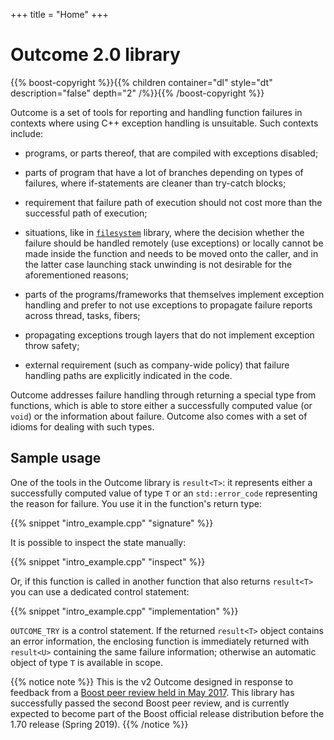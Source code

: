 +++
title = "Home"
+++

# Outcome 2.0 library

{{% boost-copyright %}}{{% children container="dl" style="dt" description="false" depth="2" /%}}{{% /boost-copyright %}}

Outcome is a set of tools for reporting and handling function failures in contexts where using C++ exception handling is unsuitable. Such contexts include:

  - programs, or parts thereof, that are compiled with exceptions disabled;

  - parts of program that have a lot of branches depending on types of failures,
    where if-statements are cleaner than try-catch blocks;

  - requirement that failure path of execution should not cost more than the successful path of execution;

  - situations, like in [`filesystem`](http://www.boost.org/doc/libs/1_64_0/libs/filesystem/doc/index.htm) library, where the decision whether the failure should be handled remotely
    (use exceptions) or locally cannot be made inside the function and needs to be moved onto the caller,
    and in the latter case launching stack unwinding is not desirable for the aforementioned reasons;

  - parts of the programs/frameworks that themselves implement exception handling and prefer
    to not use exceptions to propagate failure reports across thread, tasks, fibers;

  - propagating exceptions trough layers that do not implement exception throw safety;

  - external requirement (such as company-wide policy) that failure handling paths are explicitly indicated in the code.

Outcome addresses failure handling through returning a special type from functions, which is able to store either a successfully computed value (or `void`) or the information about failure. Outcome also comes with a set of idioms for dealing with such types.


## Sample usage

One of the tools in the Outcome library is `result<T>`: it represents either a successfully computed value of type `T` or an `std::error_code` representing the reason for failure. You use it in the function's return type:

{{% snippet "intro_example.cpp" "signature" %}}

It is possible to inspect the state manually:

{{% snippet "intro_example.cpp" "inspect" %}}

Or, if this function is called in another function that also returns `result<T>` you can use a dedicated control statement:

{{% snippet "intro_example.cpp" "implementation" %}}

`OUTCOME_TRY` is a control statement. If the returned `result<T>` object contains an error information, the enclosing function is immediately returned with `result<U>` containing the same failure information; otherwise an automatic object of type `T`
is available in scope.

{{% notice note %}}
This is the v2 Outcome designed in response to feedback from a [Boost peer review held in
May 2017](https://lists.boost.org/boost-announce/2017/06/0510.php). This library has successfully passed the second Boost peer review, and is currently expected to become part of the Boost official release distribution before the 1.70 release (Spring 2019).
{{% /notice %}}
